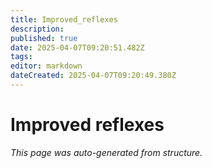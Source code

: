```yaml
---
title: Improved_reflexes
description: 
published: true
date: 2025-04-07T09:20:51.482Z
tags: 
editor: markdown
dateCreated: 2025-04-07T09:20:49.380Z
---
```


# Improved reflexes

*This page was auto-generated from structure.*